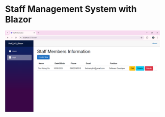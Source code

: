 # Staff Management System with Blazor


![Cover Image](https://github.com/thetnaing-dh/Staff_CRUD_Blazor/blob/master/Staff_CRUD.png?raw=true)
